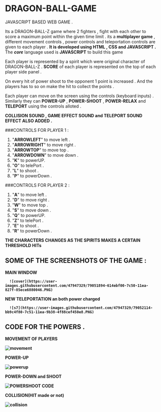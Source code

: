 # DRAGON-BALL-GAME
JAVASCRIPT BASED WEB GAME .

Its a DRAGON-BALL-Z game where 2 fighters , fight with each other to score a maximum point within the given time limit .
its a <b>multiplayer game</b> , different movement controls , power controls and teleportation controls are given to each player .
<b>It is developed using HTML , CSS and JAVASCRIPT .</b>
The <b><i>core</i></b> language used is <b>JAVASCRIPT</b> to build this game 

Each player is represented by a spirit which were original character of DRAGON-BALL-Z .
<b>SCORE</b> of each player is represented on the top of each player side panel .

On every hit of power shoot to the opponent 1 point is increased .
And the players has to so on make the hit to collect the points .

Each player can move on the screen using the controls (keyboard inputs) . Similarly they can <b>POWER-UP</b> , <b>   POWER-SHOOT</b> , <b>POWER-RELAX</b> and <b>TELEPORT</b> using the controls alloted .

<b>COLLISION SOUND , GAME EFFECT SOUND and TELEPORT SOUND EFFECT ALSO ADDED .</b>

###CONTROLS FOR PLAYER 1 :

   1) "<b>ARROWLEFT</b>" to move left .<br>
   2) "<b>ARROWRIGHT</b>" to move right .<br>
   3) "<b>ARROWTOP</b>" to move top .
   4) "<b>ARROWDOWN</b>" to move down .
   5) "<b>K</b>" to powerUP.
   6) "<b>O</b>" to telePort .
   7) "<b>L</b>" to shoot .
   8) "<b>P</b>" to powerDown .
  
 
###CONTROLS FOR PLAYER 2 :

   1) "<b>A</b>" to move left .
   2) "<b>D</b>" to move right .
   3) "<b>W</b>" to move top .
   4) "<b>S</b>" to move down .
   5) "<b>Q</b>" to powerUP.
   6) "<b>Z</b>" to telePort .
   7) "<b>E</b>" to shoot .
   8) "<b>R</b>" to powerDown .    
   
<b>THE CHARACTERS CHANGES AS THE SPIRITS MAKES A CERTAIN <b>THRESHOLD HITs</b>  
   
   ##  SOME OF THE SCREENSHOTS OF THE GAME : 

<b>MAIN WINDOW</b>

      ![cover](https://user-images.githubusercontent.com/47947329/79051894-614ebf00-7c50-11ea-827f-85ece6880046.PNG)
      
   <b>NEW TELEPORTATION an both power charged</b>
   
      ![s7](https://user-images.githubusercontent.com/47947329/79052114-bb9c4f80-7c51-11ea-9b38-4f88cef450e8.PNG)


 ## CODE FOR THE POWERS .
 
   <b>MOVEMENT OF PLAYERS</b>
   
   ![movement](https://user-images.githubusercontent.com/47947329/79052273-e0dd8d80-7c52-11ea-823e-881a694a2c65.PNG)
  
  <b>POWER-UP</b>
  
  ![powerup](https://user-images.githubusercontent.com/47947329/79052293-fb176b80-7c52-11ea-868b-7d64f82ad20d.PNG)

  <b>POWER-DOWN and SHOOT</b>
  
   ![POWERSHOOT CODE](https://user-images.githubusercontent.com/47947329/79052301-0ff3ff00-7c53-11ea-8ba7-276e839c6110.PNG)

  <b>COLLISION(HIT made or not)</b>
  
   ![collision](https://user-images.githubusercontent.com/47947329/79052309-2b5f0a00-7c53-11ea-9a10-c841147994a6.PNG)



  
    
   

